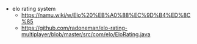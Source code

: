 
- elo rating system
   - https://namu.wiki/w/Elo%20%EB%A0%88%EC%9D%B4%ED%8C%85
   - https://github.com/radoneman/elo-rating-multiplayer/blob/master/src/com/elo/EloRating.java
